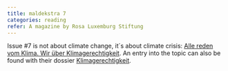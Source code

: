 ```yaml
---
title: maldekstra 7
categories: reading
refer: A magazine by Rosa Luxemburg Stiftung
---
```

Issue #7 is not about climate change, it´s about climate crisis: [Alle reden vom Klima. Wir über Klimagerechtigkeit](https://www.rosalux.de/publikation/id/41869/alle-reden-vom-klima-wir-reden-ueber-klimagerechtigkeit). An entry into the topic can also be found with their dossier [Klimagerechtigkeit](https://www.rosalux.de/dossiers/klimagerechtigkeit).